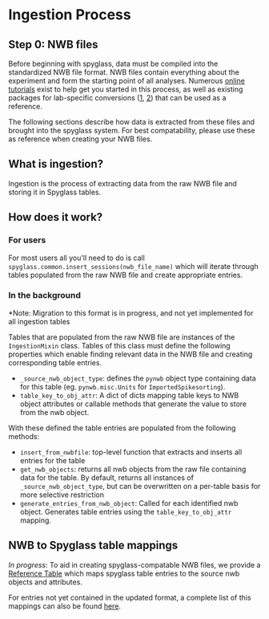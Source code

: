 # Ingestion Process

## Step 0: NWB files

Before beginning with spyglass, data must be compiled into the standardized NWB
file format. NWB files contain everything about the experiment and form the starting
point of all analyses. Numerous [online tutorials](https://nwb.org/converting-data-to-nwb/)
exist to help get you started in this process, as well as existing packages for
lab-specific conversions ([1](https://github.com/catalystneuro),
[2](https://github.com/LorenFrankLab/trodes_to_nwb)) that can be used as a reference.

The following sections describe how data is extracted from these files and brought
into the spyglass system. For best compatability, please use these as reference when
creating your NWB files.

## What is ingestion?

Ingestion is the process of extracting data from the raw NWB file and storing it
in Spyglass tables.

## How does it work?

### For users

For most users all you'll need to do is call `spyglass.common.insert_sessions(nwb_file_name)`
which will iterate through tables populated from the raw NWB file and create
appropriate entries.

### In the background

*Note: Migration to this format is in progress, and not yet implemented for all
ingestion tables

Tables that are populated from the raw NWB file are instances of the `IngestionMixin`
class. Tables of this class must define the following properties which enable finding
relevant data in the NWB file and creating corresponding table entries.

- `_source_nwb_object_type`: defines the `pynwb` object type containing data for
  this table (eg. `pynwb.misc.Units` for `ImportedSpikesorting`).
- `table_key_to_obj_attr`: A dict of dicts mapping table keys to NWB object attributes
  or callable methods that generate the value to store from the nwb object.

With these defined the table entries are populated from the following methods:

- `insert_from_nwbfile`: top-level function that extracts and inserts all entries
  for the table
- `get_nwb_objects`: returns all nwb objects from the raw file containing data for
  the table. By default, returns all instances of `_source_nwb_object_type`, but
  can be overwritten on a per-table basis for more selective restriction
- `generate_entries_from_nwb_object`: Called for each identified nwb object. Generates
  table entries using the `table_key_to_obj_attr` mapping.

## NWB to Spyglass table mappings

*In progress*: To aid in creating spyglass-compatable NWB files, we provide a
[Reference Table](../ForDevelopers/ingestion_mapping.md) which maps spyglass table
entries to the source nwb objects and attributes.

For entries not yet contained in the updated format, a complete list of this mappings
can also be found [here](../ForDevelopers/UsingNWB.md).
